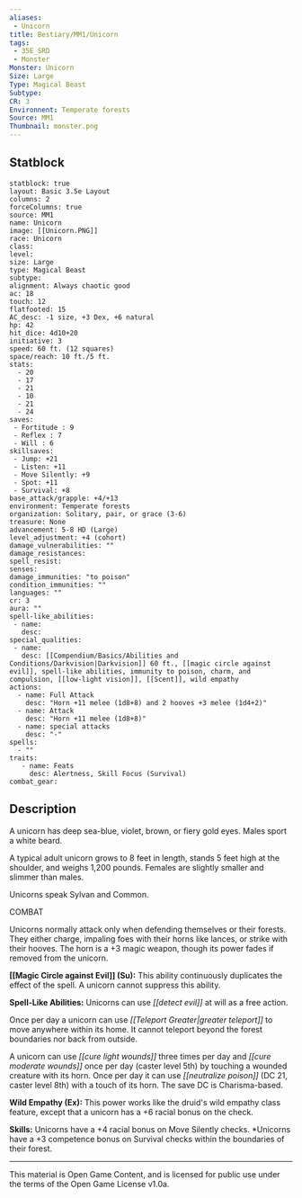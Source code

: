 ```yaml
---
aliases:
 - Unicorn
title: Bestiary/MM1/Unicorn
tags: 
 - 35E_SRD
 - Monster
Monster: Unicorn
Size: Large
Type: Magical Beast
Subtype: 
CR: 3
Environnent: Temperate forests
Source: MM1
Thumbnail: monster.png
---
```


## Statblock

```statblock
statblock: true
layout: Basic 3.5e Layout
columns: 2
forceColumns: true
source: MM1 
name: Unicorn
image: [[Unicorn.PNG]]
race: Unicorn
class: 
level: 
size: Large
type: Magical Beast
subtype: 
alignment: Always chaotic good
ac: 18
touch: 12
flatfooted: 15
AC_desc: -1 size, +3 Dex, +6 natural
hp: 42
hit_dice: 4d10+20
initiative: 3
speed: 60 ft. (12 squares)
space/reach: 10 ft./5 ft.
stats:
  - 20
  - 17
  - 21
  - 10
  - 21
  - 24
saves:
 - Fortitude : 9
 - Reflex : 7
 - Will : 6
skillsaves:
 - Jump: +21
 - Listen: +11
 - Move Silently: +9
 - Spot: +11
 - Survival: +8
base_attack/grapple: +4/+13
environment: Temperate forests
organization: Solitary, pair, or grace (3-6)
treasure: None
advancement: 5-8 HD (Large)
level_adjustment: +4 (cohort)
damage_vulnerabilities: ""
damage_resistances: 
spell_resist: 
senses: 
damage_immunities: "to poison"
condition_immunities: ""
languages: ""
cr: 3
aura: ""
spell-like_abilities:
 - name: 
   desc: 
special_qualities:
 - name:
   desc: [[Compendium/Basics/Abilities and Conditions/Darkvision|Darkvision]] 60 ft., [[magic circle against evil]], spell-like abilities, immunity to poison, charm, and compulsion, [[low-light vision]], [[Scent]], wild empathy
actions:
  - name: Full Attack
    desc: "Horn +11 melee (1d8+8) and 2 hooves +3 melee (1d4+2)"
  - name: Attack
    desc: "Horn +11 melee (1d8+8)"
  - name: special attacks
    desc: "-"
spells:
  - ""
traits:
   - name: Feats
     desc: Alertness, Skill Focus (Survival)
combat_gear:  
```

## Description



A unicorn has deep sea-blue, violet, brown, or fiery gold eyes. Males sport a white beard.

A typical adult unicorn grows to 8 feet in length, stands 5 feet high at the shoulder, and weighs 1,200 pounds. Females are slightly smaller and slimmer than males.

Unicorns speak Sylvan and Common.

COMBAT

Unicorns normally attack only when defending themselves or their forests. They either charge, impaling foes with their horns like lances, or strike with their hooves. The horn is a +3 magic weapon, though its power fades if removed from the unicorn.


**[[Magic Circle against Evil]] (Su):** This ability continuously duplicates the effect of the spell. A unicorn cannot suppress this ability.


**Spell-Like Abilities:** Unicorns can use *[[detect evil]]* at will as a free action.

Once per day a unicorn can use *[[Teleport Greater|greater teleport]]* to move anywhere within its home. It cannot teleport beyond the forest boundaries nor back from outside.

A unicorn can use *[[cure light wounds]]* three times per day and *[[cure moderate wounds]]* once per day (caster level 5th) by touching a wounded creature with its horn. Once per day it can use *[[neutralize poison]]* (DC 21, caster level 8th) with a touch of its horn. The save DC is Charisma-based.


**Wild Empathy (Ex):** This power works like the druid's wild empathy class feature, except that a unicorn has a +6 racial bonus on the check.


**Skills:** Unicorns have a +4 racial bonus on Move Silently checks. *Unicorns have a +3 competence bonus on Survival checks within the boundaries of their forest.

---

This material is Open Game Content, and is licensed for public use under the terms of the Open Game License v1.0a.
